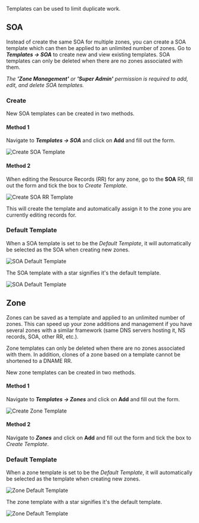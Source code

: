 Templates can be used to limit duplicate work.

## SOA
Instead of create the same SOA for multiple zones, you can create a SOA template which can then be applied to an unlimited number of zones. Go to **_Templates → SOA_** to create new and view existing templates. SOA templates can only be deleted when there are no zones associated with them.

_The **'Zone Management'** or **'Super Admin'** permission is required to add, edit, and delete SOA templates._

### Create
New SOA templates can be created in two methods.

#### Method 1
Navigate to **_Templates → SOA_** and click on **Add** and fill out the form.

![Create SOA Template](../../../images/modules/fmDNS/advanced/templates/SOACreate.png)

#### Method 2
When editing the Resource Records (RR) for any zone, go to the **SOA** RR, fill out the form and tick the box to _Create Template_.

![Create SOA RR Template](../../../images/modules/fmDNS/advanced/templates/SOACreateRR.png)

This will create the template and automatically assign it to the zone you are currently editing records for.

### Default Template
When a SOA template is set to be the _Default Template_, it will automatically be selected as the SOA when creating new zones.

![SOA Default Template](../../../images/modules/fmDNS/advanced/templates/SOADefaultTemplate.png)

The SOA template with a star signifies it's the default template.

![SOA Default Template](../../../images/modules/fmDNS/advanced/templates/SOADefaultTemplateStar.png)


## Zone
Zones can be saved as a template and applied to an unlimited number of zones. This can speed up your zone additions and management if you have several zones with a similar framework (same DNS servers hosting it, NS records, SOA, other RR, etc.).

Zone templates can only be deleted when there are no zones associated with them. In addition, clones of a zone based on a template cannot be shortened to a DNAME RR.

New zone templates can be created in two methods.

#### Method 1
Navigate to **_Templates → Zones_** and click on **Add** and fill out the form.

![Create Zone Template](../../../images/modules/fmDNS/advanced/templates/ZoneCreate.png)

#### Method 2
Navigate to **_Zones_** and click on **Add** and fill out the form and tick the box to _Create Template_.

### Default Template
When a zone template is set to be the _Default Template_, it will automatically be selected as the template when creating new zones.

![Zone Default Template](../../../images/modules/fmDNS/advanced/templates/ZoneDefaultTemplate.png)

The zone template with a star signifies it's the default template.

![Zone Default Template](../../../images/modules/fmDNS/advanced/templates/ZoneDefaultTemplateStar.png)
